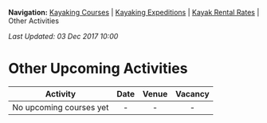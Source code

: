 **Navigation:** [Kayaking Courses](index) &#124; [Kayaking Expeditions](expedition) &#124; [Kayak Rental Rates](rental) &#124; Other Activities

_Last Updated: 03 Dec 2017 10:00_
# Other Upcoming Activities

Activity | Date | Venue | Vacancy
:---:|:---:|:---:|:---:
No upcoming courses yet|-|-|-

